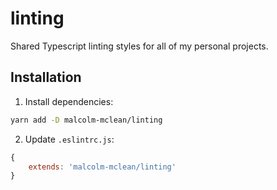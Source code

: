 # linting
Shared Typescript linting styles for all of my personal projects.

## Installation

1. Install dependencies:

```sh
yarn add -D malcolm-mclean/linting
```

2. Update `.eslintrc.js`:

```js
{
	extends: 'malcolm-mclean/linting'
}
```
